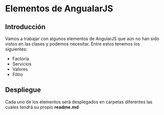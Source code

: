 Elementos de AngualarJS
========================

Introducción
-------------

Vamos a trabajar con algunos elementos de AngularJS que aún no han sido vistos en las clases y podemos necesitar. Entre estos tenemos los siguientes:

* Factoría
* Servicios
* Valores
* Filtro

Despliegue
----------
Cada uno de los elementos será desplegados en carpetas diferentes las cuales tendrá su propio **readme.md** 